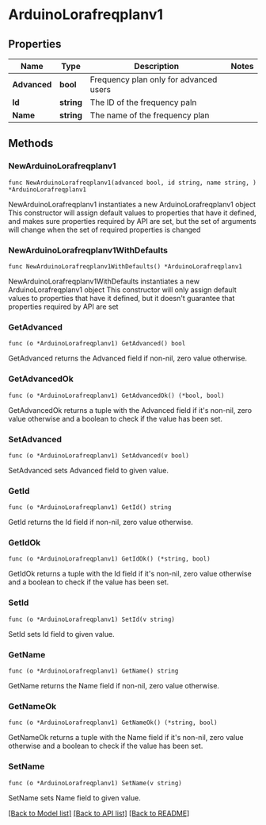 # ArduinoLorafreqplanv1

## Properties

Name | Type | Description | Notes
------------ | ------------- | ------------- | -------------
**Advanced** | **bool** | Frequency plan only for advanced users | 
**Id** | **string** | The ID of the frequency paln | 
**Name** | **string** | The name of the frequency plan | 

## Methods

### NewArduinoLorafreqplanv1

`func NewArduinoLorafreqplanv1(advanced bool, id string, name string, ) *ArduinoLorafreqplanv1`

NewArduinoLorafreqplanv1 instantiates a new ArduinoLorafreqplanv1 object
This constructor will assign default values to properties that have it defined,
and makes sure properties required by API are set, but the set of arguments
will change when the set of required properties is changed

### NewArduinoLorafreqplanv1WithDefaults

`func NewArduinoLorafreqplanv1WithDefaults() *ArduinoLorafreqplanv1`

NewArduinoLorafreqplanv1WithDefaults instantiates a new ArduinoLorafreqplanv1 object
This constructor will only assign default values to properties that have it defined,
but it doesn't guarantee that properties required by API are set

### GetAdvanced

`func (o *ArduinoLorafreqplanv1) GetAdvanced() bool`

GetAdvanced returns the Advanced field if non-nil, zero value otherwise.

### GetAdvancedOk

`func (o *ArduinoLorafreqplanv1) GetAdvancedOk() (*bool, bool)`

GetAdvancedOk returns a tuple with the Advanced field if it's non-nil, zero value otherwise
and a boolean to check if the value has been set.

### SetAdvanced

`func (o *ArduinoLorafreqplanv1) SetAdvanced(v bool)`

SetAdvanced sets Advanced field to given value.


### GetId

`func (o *ArduinoLorafreqplanv1) GetId() string`

GetId returns the Id field if non-nil, zero value otherwise.

### GetIdOk

`func (o *ArduinoLorafreqplanv1) GetIdOk() (*string, bool)`

GetIdOk returns a tuple with the Id field if it's non-nil, zero value otherwise
and a boolean to check if the value has been set.

### SetId

`func (o *ArduinoLorafreqplanv1) SetId(v string)`

SetId sets Id field to given value.


### GetName

`func (o *ArduinoLorafreqplanv1) GetName() string`

GetName returns the Name field if non-nil, zero value otherwise.

### GetNameOk

`func (o *ArduinoLorafreqplanv1) GetNameOk() (*string, bool)`

GetNameOk returns a tuple with the Name field if it's non-nil, zero value otherwise
and a boolean to check if the value has been set.

### SetName

`func (o *ArduinoLorafreqplanv1) SetName(v string)`

SetName sets Name field to given value.



[[Back to Model list]](../README.md#documentation-for-models) [[Back to API list]](../README.md#documentation-for-api-endpoints) [[Back to README]](../README.md)


